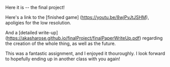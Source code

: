 Here it is -- the final project!

Here's a link to the [finished game] (https://youtu.be/8wjPvJtJSHM), apoligies for the low resolution.

And a [detailed write-up] (https://akasharose.github.io/finalProject/finalPaperWriteUp.pdf) regarding the creation of the whole thing, as well as the future.

This was a fantastic assignment, and I enjoyed it thouroughly. I look forward to hopefully ending up in another class with you again!

